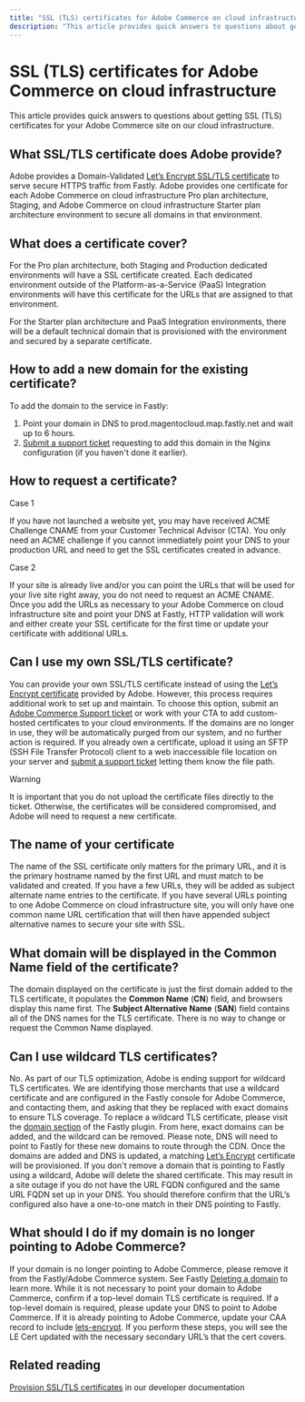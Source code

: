```yaml
---
title: "SSL (TLS) certificates for Adobe Commerce on cloud infrastructure"
description: "This article provides quick answers to questions about getting SSL (TLS) certificates for your Adobe Commerce site on our cloud infrastructure."
---
```


# SSL (TLS) certificates for Adobe Commerce on cloud infrastructure

This article provides quick answers to questions about getting SSL (TLS) certificates for your Adobe Commerce site on our cloud infrastructure.

## What SSL/TLS certificate does Adobe provide?

Adobe provides a Domain-Validated [Let’s Encrypt SSL/TLS certificate](https://letsencrypt.org/) to serve secure HTTPS traffic from Fastly. Adobe provides one certificate for each Adobe Commerce on cloud infrastructure Pro plan architecture, Staging, and Adobe Commerce on cloud infrastructure Starter plan architecture environment to secure all domains in that environment.

## What does a certificate cover?

For the Pro plan architecture, both Staging and Production dedicated environments will have a SSL certificate created. Each dedicated environment outside of the Platform-as-a-Service (PaaS) Integration environments will have this certificate for the URLs that are assigned to that environment.

For the Starter plan architecture and PaaS Integration environments, there will be a default technical domain that is provisioned with the environment and secured by a separate certificate.

## How to add a new domain for the existing certificate?

To add the domain to the service in Fastly:

1. Point your domain in DNS to prod.magentocloud.map.fastly.net and wait up to 6 hours.
1. [Submit a support ticket](https://support.magento.com/hc/en-us/articles/360000913794#submit-ticket) requesting to add this domain in the Nginx configuration (if you haven't done it earlier).

## How to request a certificate?

Case 1

If you have not launched a website yet, you may have received ACME Challenge CNAME from your Customer Technical Advisor (CTA). You only need an ACME challenge if you cannot immediately point your DNS to your production URL and need to get the SSL certificates created in advance.

Case 2

If your site is already live and/or you can point the URLs that will be used for your live site right away, you do not need to request an ACME CNAME. Once you add the URLs as necessary to your Adobe Commerce on cloud infrastructure site and point your DNS at Fastly, HTTP validation will work and either create your SSL certificate for the first time or update your certificate with additional URLs.

## Can I use my own SSL/TLS certificate?

You can provide your own SSL/TLS certificate instead of using the [Let’s Encrypt certificate](https://letsencrypt.org/) provided by Adobe. However, this process requires additional work to set up and maintain. To choose this option, submit an [Adobe Commerce Support ticket](https://support.magento.com/hc/en-us/articles/360000913794#submit-ticket) or work with your CTA to add custom-hosted certificates to your cloud environments. If the domains are no longer in use, they will be automatically purged from our system, and no further action is required. If you already own a certificate, upload it using an SFTP (SSH File Transfer Protocol) client to a web inaccessible file location on your server and [submit a support ticket](https://support.magento.com/hc/en-us/articles/360000913794#submit-ticket) letting them know the file path.

>[!WARNING]
>
>It is important that you do not upload the certificate files directly to the ticket. Otherwise, the certificates will be considered compromised, and Adobe will need to request a new certificate.

## The name of your certificate

The name of the SSL certificate only matters for the primary URL, and it is the primary hostname named by the first URL and must match to be validated and created. If you have a few URLs, they will be added as subject alternate name entries to the certificate. If you have several URLs pointing to one Adobe Commerce on cloud infrastructure site, you will only have one common name URL certification that will then have appended subject alternative names to secure your site with SSL.

## What domain will be displayed in the Common Name field of the certificate?

The domain displayed on the certificate is just the first domain added to the TLS certificate, it populates the **Common Name** (**CN**) field, and browsers display this name first. The **Subject Alternative Name** (**SAN**) field contains all of the DNS names for the TLS certificate. There is no way to change or request the Common Name displayed.

## Can I use wildcard TLS certificates?

No. As part of our TLS optimization, Adobe is ending support for wildcard TLS certificates. We are identifying those merchants that use a wildcard certificate and are configured in the Fastly console for Adobe Commerce, and contacting them, and asking that they be replaced with exact domains to ensure TLS coverage. To replace a wildcard TLS certificate, please visit the [domain section](https://devdocs.magento.com/cloud/cdn/configure-fastly-customize-cache.html#manage-domains) of the Fastly plugin. From here, exact domains can be added, and the wildcard can be removed. Please note, DNS will need to point to Fastly for these new domains to route through the CDN. Once the domains are added and DNS is updated, a matching [Let’s Encrypt](https://letsencrypt.org/) certificate will be provisioned. If you don't remove a domain that is pointing to Fastly using a wildcard, Adobe will delete the shared certificate. This may result in a site outage if you do not have the URL FQDN configured and the same URL FQDN set up in your DNS. You should therefore confirm that the URL’s configured also have a one-to-one match in their DNS pointing to Fastly.

## What should I do if my domain is no longer pointing to Adobe Commerce?

If your domain is no longer pointing to Adobe Commerce, please remove it from the Fastly/Adobe Commerce system. See Fastly [Deleting a domain](https://docs.fastly.com/en/guides/working-with-domains#deleting-a-domain) to learn more. While it is not necessary to point your domain to Adobe Commerce, confirm if a top-level domain TLS certificate is required. If a top-level domain is required, please update your DNS to point to Adobe Commerce. If it is already pointing to Adobe Commerce, update your CAA record to include [lets-encrypt](https://letsencrypt.org/). If you perform these steps, you will see the LE Cert updated with the necessary secondary URL’s that the cert covers.​

## Related reading

 [Provision SSL/TLS certificates](https://devdocs.magento.com/cloud/cdn/configure-fastly.html#provision-ssltls-certificates) in our developer documentation 
